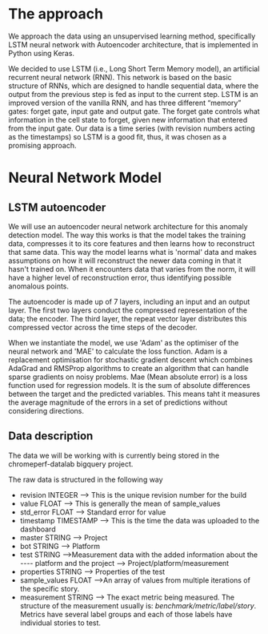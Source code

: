 # The approach
We approach the data using an unsupervised learning method, specifically LSTM
neural network with Autoencoder architecture, that is implemented in Python
using Keras.

We decided to use LSTM (i.e., Long Short Term Memory model), an artificial
recurrent neural network (RNN). This network is based on the basic structure of
RNNs, which are designed to handle sequential data, where the output from the
previous step is fed as input to the current step. LSTM is an improved version
of the vanilla RNN, and has three different “memory” gates: forget gate, input
gate and output gate. The forget gate controls what information in the cell
state to forget, given new information that entered from the input gate. Our
data is a time series (with revision numbers acting as the timestamps) so LSTM
is a good fit, thus, it was chosen as a promising approach.

# Neural Network Model
## LSTM autoencoder
We will use an autoencoder neural network architecture for this anomaly
detection model. The way this works is that the model takes the training data,
compresses it to its core features and then learns how to reconstruct that same
data. This way the model learns what is 'normal' data and makes assumptions on
how it will reconstruct the newer data coming in that it hasn't trained on. When
it encounters data that varies from the norm, it will have a higher level of
reconstruction error, thus identifying possible anomalous points.

The autoencoder is made up of 7 layers, including an input and an output layer.
The first two layers conduct the compressed representation of the data; the
encoder. The third layer, the repeat vector layer distributes this compressed
vector across the time steps of the decoder.

When we instantiate the model, we use 'Adam' as the optimiser of the neural
network and 'MAE' to calculate the loss function. Adam is a replacement
optimisation for stochastic gradient descent which combines AdaGrad and RMSProp
algorithms to create an algorithm that can handle sparse gradients on noisy
problems. Mae (Mean absolute error) is a loss function used for regression
models. It is the sum of absolute differences between the target and the
predicted variables. This means taht it measures the average magnitude of the
errors in a set of predictions without considering directions.

## Data description

The data we will be working with is currently being stored in the
chromeperf-datalab bigquery project.

The raw data is structured in the following way
- revision  INTEGER  --> This is the unique revision number for the build
- value FLOAT    --> This is generally the mean of sample_values
- std_error FLOAT    --> Standard error for value
- timestamp TIMESTAMP    --> This is the time the data was uploaded to the
  dashboard
- master    STRING --> Project
- bot   STRING --> Platform
- test  STRING -->Measurement data with the added information about the ----
  platform and the project --> Project/platform/measurement
- properties    STRING --> Properties of the test
- sample_values FLOAT -->An array of values from multiple iterations of the
  specific story.
- measurement STRING --> The exact metric being measured. The structure of the
  measurement usually is: *benchmark/metric/label/story*. Metrics have several
  label groups and each of those labels have individual stories to test.